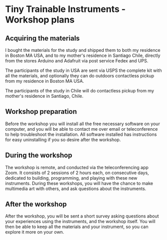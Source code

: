 # Tiny Trainable Instruments - Workshop plans

## Acquiring the materials

I bought the materials for the study and shipped them to both my residence in Boston MA USA, and to my mother's residence in Santiago Chile, directly from the stores Arduino and Adafruit via post service Fedex and UPS.

The participants of the study in USA are sent via USPS the complete kit with all the materials, and optionally they can do outdoors contactless pickup from my residence in Boston MA USA.

The participants of the study in Chile will do contactless pickup from my mother's residence in Santiago, Chile.

## Workshop preparation

Before the workshop you will install all the free necessary software on your computer, and you will be able to contact me over email or teleconference to help troubleshoot the installation. All software installed has instructions for easy uninstalling if you so desire after the workshop.

## During the workshop

The workshop is remote, and conducted via the teleconferencing app Zoom. It consists of 2 sessions of 2 hours each, on consecutive days, dedicated to building, programming, and playing with these new instruments. During these workshops, you will have the chance to make multimedia art with others, and ask questions about the instruments.

## After the workshop

After the workshop, you will be sent a short survey asking questions about your experiences using the instruments, and the workshop itself. You will then be able to keep all the materials and your instrument, so you can explore it more on your own.
